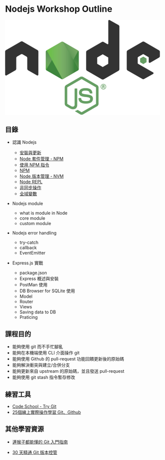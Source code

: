 # Nodejs Workshop Outline

![](/node-tour/img/nodejs-logo.png)



## 目錄

- 認識 Nodejs
  - [安裝與更新](./node-tour/node-installation/index.md)
  - [Node 套件管理 - NPM](./node-tour/npm/index.md)
  - [使用 NPM 指令](./node-tour/npm-commands/index.md)
  - [NPM]()
  - [Node 版本管理 - NVM]()
  - [Node REPL]()
  - [非同步操作]()
  - [全域變數]()

- Nodejs module
  - what is module in Node
  - core module
  - custom module

- Nodejs error handling
  - try-catch
  - callback
  - EventEmitter

- Express.js 實戰
  - package.json
  - Express 概述與安裝
  - PostMan 使用
  - DB Browser for SQLite 使用
  - Model
  - Router
  - Views
  - Saving data to DB
  - Praticing

## 課程目的
- 能夠使用 git 而不手忙腳亂
- 能夠在本機端使用 CLI 介面操作 git
- 能夠使用 Github 的 pull-request 功能回饋更新後的原始碼
- 能夠解決衝突與建立/合併分支
- 能夠更新來自 upstream 的原始碼，並且發送 pull-request
- 能夠使用 git stash 指令暫存修改

## 練習工具
* [Code School - Try Git](https://try.github.io/)
* [25個線上實際操作學習 Git、Github](https://blog.longwin.com.tw/2013/01/git-github-code-school-2013/)

## 其他學習資源
* [連猴子都能懂的 Git 入門指南](https://backlogtool.com/git-guide/tw/)
- [30 天精通 Git 版本控管](https://github.com/doggy8088/Learn-Git-in-30-days)


